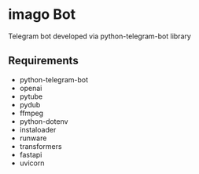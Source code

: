 # imago Bot

Telegram bot developed via python-telegram-bot library

<h2>Requirements</h2>
<ul>
    <li>python-telegram-bot</li>
    <li>openai</li>
    <li>pytube</li>
    <li>pydub</li>
    <li>ffmpeg</li>
    <li>python-dotenv</li>
    <li>instaloader</li>
    <li>runware</li>
    <li>transformers</li>
    <li>fastapi</li>
    <li>uvicorn</li>
</ul>